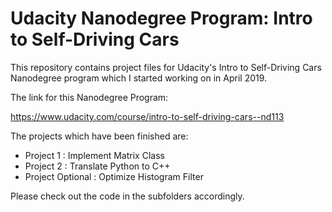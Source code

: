 # Udacity Nanodegree Program: Intro to Self-Driving Cars 

This repository contains project files for Udacity's Intro to Self-Driving Cars Nanodegree program which I started working on in April 2019.

The link for this Nanodegree Program:

<https://www.udacity.com/course/intro-to-self-driving-cars--nd113>

The projects which have been finished are:

- Project 1 : Implement Matrix Class
- Project 2 : Translate Python to C++
- Project Optional : Optimize Histogram Filter

Please check out the code in the subfolders accordingly.

